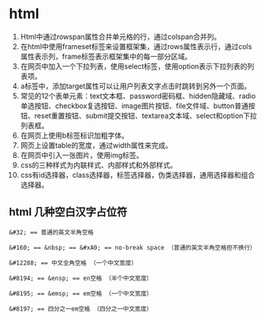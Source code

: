 # html

1. Html中通过rowspan属性合并单元格的行，通过colspan合并列。
2. 在html中使用frameset标签来设置框架集，通过rows属性表示行，通过cols属性表示列，frame标签表示框架集中的每一部分区域。
3. 在网页中加入一个下拉列表，使用select标签，使用option表示下拉列表的列表项。
4. a标签中，添加target属性可以让用户列表文字点击时跳转到另外一个页面。
5. 常见的12个表单元素：text文本框、password密码框、hidden隐藏域、radio单选按钮、checkbox复选按钮、image图片按钮、file文件域、button普通按钮、reset重置按钮、submit提交按钮、textarea文本域、select和option下拉列表框。
6. 在网页上使用b标签标识加粗字体。
7. 网页上设置table的宽度，通过width属性来完成。
8. 在网页中引入一张图片，使用img标签。
9. css的三种样式为内联样式、内部样式和外部样式。
10. css有id选择器，class选择器，标签选择器，伪类选择器，通用选择器和组合选择器。

## html 几种空白汉字占位符

```
&#32; == 普通的英文半角空格

&#160; == &nbsp; == &#xA0; == no-break space （普通的英文半角空格但不换行）

&#12288; == 中文全角空格 （一个中文宽度）

&#8194; == &ensp; == en空格 （半个中文宽度）

&#8195; == &emsp; == em空格 （一个中文宽度）

&#8197; == 四分之一em空格 （四分之一中文宽度）

```
